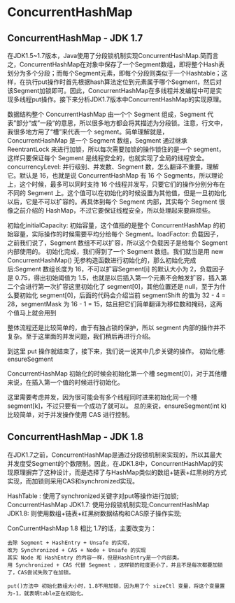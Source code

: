 ConcurrentHashMap
===

ConcurrentHashMap - JDK 1.7
----

在JDK1.5~1.7版本，Java使用了分段锁机制实现ConcurrentHashMap.简而言之，ConcurrentHashMap在对象中保存了一个Segment数组，即将整个Hash表划分为多个分段；而每个Segment元素，即每个分段则类似于一个Hashtable；这样，在执行put操作时首先根据hash算法定位到元素属于哪个Segment，然后对该Segment加锁即可。因此，ConcurrentHashMap在多线程并发编程中可是实现多线程put操作。接下来分析JDK1.7版本中ConcurrentHashMap的实现原理。

数据结构整个 ConcurrentHashMap 由一个个 Segment 组成，Segment 代表”部分“或”一段“的意思，所以很多地方都会将其描述为分段锁。注意，行文中，我很多地方用了“槽”来代表一个 segment。简单理解就是，ConcurrentHashMap 是一个 Segment 数组，Segment 通过继承 ReentrantLock 来进行加锁，所以每次需要加锁的操作锁住的是一个 segment，这样只要保证每个 Segment 是线程安全的，也就实现了全局的线程安全。
concurrencyLevel: 并行级别、并发数、Segment 数，怎么翻译不重要，理解它。默认是 16，也就是说 ConcurrentHashMap 有 16 个 Segments，所以理论上，这个时候，最多可以同时支持 16 个线程并发写，只要它们的操作分别分布在不同的 Segment 上。这个值可以在初始化的时候设置为其他值，但是一旦初始化以后，它是不可以扩容的。再具体到每个 Segment 内部，其实每个 Segment 很像之前介绍的 HashMap，不过它要保证线程安全，所以处理起来要麻烦些。

初始化initialCapacity: 初始容量，这个值指的是整个 ConcurrentHashMap 的初始容量，实际操作的时候需要平均分给每个 Segment。loadFactor: 负载因子，之前我们说了，Segment 数组不可以扩容，所以这个负载因子是给每个 Segment 内部使用的。
初始化完成，我们得到了一个 Segment 数组。我们就当是用 new ConcurrentHashMap() 无参构造函数进行初始化的，那么初始化完成后:Segment 数组长度为 16，不可以扩容Segment[i] 的默认大小为 2，负载因子是 0.75，得出初始阈值为 1.5，也就是以后插入第一个元素不会触发扩容，插入第二个会进行第一次扩容这里初始化了 segment[0]，其他位置还是 null，至于为什么要初始化 segment[0]，后面的代码会介绍当前 segmentShift 的值为 32 - 4 = 28，segmentMask 为 16 - 1 = 15，姑且把它们简单翻译为移位数和掩码，这两个值马上就会用到

整体流程还是比较简单的，由于有独占锁的保护，所以 segment 内部的操作并不复杂。至于这里面的并发问题，我们稍后再进行介绍。

到这里 put 操作就结束了，接下来，我们说一说其中几步关键的操作。
初始化槽: ensureSegment

ConcurrentHashMap 初始化的时候会初始化第一个槽 segment[0]，对于其他槽来说，在插入第一个值的时候进行初始化。

这里需要考虑并发，因为很可能会有多个线程同时进来初始化同一个槽 segment[k]，不过只要有一个成功了就可以。
总的来说，ensureSegment(int k) 比较简单，对于并发操作使用 CAS 进行控制。

ConcurrentHashMap - JDK 1.8
---

在JDK1.7之前，ConcurrentHashMap是通过分段锁机制来实现的，所以其最大并发度受Segment的个数限制。因此，在JDK1.8中，ConcurrentHashMap的实现原理摒弃了这种设计，而是选择了与HashMap类似的数组+链表+红黑树的方式实现，而加锁则采用CAS和synchronized实现。

HashTable : 使用了synchronized关键字对put等操作进行加锁;
ConcurrentHashMap JDK1.7: 使用分段锁机制实现;ConcurrentHashMap JDK1.8: 则使用数组+链表+红黑树数据结构和CAS原子操作实现;

ConCurrentHashMap 1.8 相比 1.7的话，主要改变为：

    去除 Segment + HashEntry + Unsafe 的实现，
    改为 Synchronized + CAS + Node + Unsafe 的实现
    其实 Node 和 HashEntry 的内容一样，但是HashEntry是一个内部类。
    用 Synchronized + CAS 代替 Segment ，这样锁的粒度更小了，并且不是每次都要加锁了，CAS尝试失败了在加锁。

    put()方法中 初始化数组大小时，1.8不用加锁，因为用了个 sizeCtl 变量，将这个变量置为-1，就表明table正在初始化。
